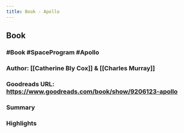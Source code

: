 ```yaml
---
title: Book - Apollo
---
```


## **Book**
### #Book #SpaceProgram #Apollo
### Author: [[Catherine Bly Cox]] & [[Charles Murray]]
### Goodreads URL: https://www.goodreads.com/book/show/9206123-apollo
### Summary
### Highlights
